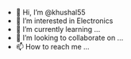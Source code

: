 - 👋 Hi, I’m @khushal55
- 👀 I’m interested in Electronics
- 🌱 I’m currently learning ...
- 💞️ I’m looking to collaborate on ...
- 📫 How to reach me ...

<!---
khushal55/khushal55 is a ✨ special ✨ repository because its `README.md` (this file) appears on your GitHub profile.
You can click the Preview link to take a look at your changes.
--->
